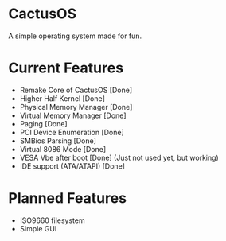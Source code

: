 # CactusOS
A simple operating system made for fun.

# Current Features
- Remake Core of CactusOS [Done]
- Higher Half Kernel [Done]
- Physical Memory Manager [Done]
- Virtual Memory Manager [Done]
- Paging [Done]
- PCI Device Enumeration [Done]
- SMBios Parsing [Done]
- Virtual 8086 Mode [Done]
- VESA Vbe after boot [Done] (Just not used yet, but working)
- IDE support (ATA/ATAPI) [Done]

# Planned Features
- ISO9660 filesystem
- Simple GUI
